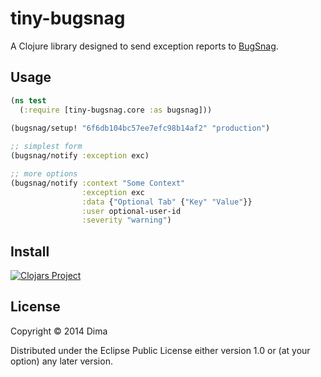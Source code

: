 # tiny-bugsnag 

A Clojure library designed to send exception reports to [BugSnag](http://bugsnag.com).

## Usage

```clojure
(ns test
  (:require [tiny-bugsnag.core :as bugsnag]))
            
(bugsnag/setup! "6f6db104bc57ee7efc98b14af2" "production")

;; simplest form
(bugsnag/notify :exception exc)

;; more options
(bugsnag/notify :context "Some Context"
                :exception exc
                :data {"Optional Tab" {"Key" "Value"}}
                :user optional-user-id
                :severity "warning")
```

## Install

[![Clojars Project](http://clojars.org/tiny-bugsnag/latest-version.svg)](http://clojars.org/tiny-bugsnag)

## License

Copyright © 2014 Dima

Distributed under the Eclipse Public License either version 1.0 or (at
your option) any later version.
